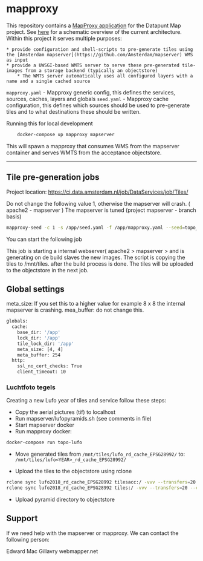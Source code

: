 # mapproxy

This repository contains a [MapProxy application](https://mapproxy.org/) for the Datapunt Map project. See [here](https://dev.azure.com/CloudCompetenceCenter/Data%20Diensten/_wiki/wikis/Data-Diensten.wiki/3030/Map-project) for a schematic overview of the current architecture.
Within this project it serves multiple purposes:

    * provide configuration and shell-scripts to pre-generate tiles using the [Amsterdam mapserver](https://github.com/Amsterdam/mapserver) WMS as input
    * provide a UWSGI-based WMTS server to serve these pre-generated tile-images from a storage backend (typically an objectstore)
        * The WMTS server automatically uses all configured layers with a name and a single cached source

`mapproxy.yaml` - Mapproxy generic config, this defines the services, sources, caches, layers and globals
`seed.yaml` - Mapproxy cache configuration, this defines which sources should be used to pre-generate tiles and to what destinations these should be written.

Running this for local development

```bash
    docker-compose up mapproxy mapserver
```

This will spawn a mapproxy that consumes WMS from the mapserver container and serves WMTS from the acceptance objectstore.

---------------------

## Tile pre-generation jobs

Project location: <https://ci.data.amsterdam.nl/job/DataServices/job/Tiles/>

Do not change the following value 1, otherwise the mapserver will crash. ( apache2 - mapserver )
The mapserver is tuned (project mapserver - branch basis)

```bash
mapproxy-seed -c 1 -s /app/seed.yaml -f /app/mapproxy.yaml --seed=topo_rd_kbk,topo_rd_bgt
```

You can start the following job

This job is starting a internal webserver( apache2 > mapserver > and is generating on de build slaves the new images. The script is copying the tiles to /mnt/tiles. after the build process is done. The tiles will be uploaded to the objectstore in the next job.

## Global settings

meta_size: If you set this to a higher value for example 8 x 8 the internal mapserver is crashing.
mea_buffer: do not change this.

```bash
globals:
  cache:
    base_dir: '/app'
    lock_dir: '/app'
    tile_lock_dir: '/app'
    meta_size: [4, 4]
    meta_buffer: 254
  http:
    ssl_no_cert_checks: True
    client_timeout: 10
```

### Luchtfoto tegels

Creating a new Lufo year of tiles and service follow these steps:

- Copy the aerial pictures (tif) to localhost
- Run mapserver/lufopyramids.sh (see comments in file)
- Start mapserver docker
- Run mapproxy docker:

```bash
docker-compose run topo-lufo
```

- Move generated tiles from `/mnt/tiles/lufo_rd_cache_EPSG28992/` to: `/mnt/tiles/lufo<YEAR>_rd_cache_EPSG28992/`

- Upload the tiles to the objectstore using rclone

```bash
rclone sync lufo2018_rd_cache_EPSG28992 tilesacc:/ -vvv --transfers=20 --checkers=20
rclone sync lufo2018_rd_cache_EPSG28992 tiles:/ -vvv --transfers=20 --checkers=20
```

- Upload pyramid directory to objectstore

## Support

If we need help with the mapserver or mapproxy. We can contact the following person:

Edward Mac Gillavry
webmapper.net
